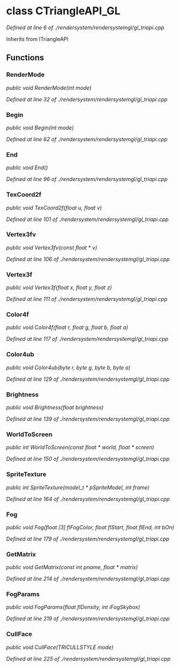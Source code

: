 # class CTriangleAPI_GL

*Defined at line 6 of ./rendersystem/rendersystemgl/gl_triapi.cpp*

Inherits from ITriangleAPI



## Functions

### RenderMode

*public void RenderMode(int mode)*

*Defined at line 32 of ./rendersystem/rendersystemgl/gl_triapi.cpp*

### Begin

*public void Begin(int mode)*

*Defined at line 62 of ./rendersystem/rendersystemgl/gl_triapi.cpp*

### End

*public void End()*

*Defined at line 96 of ./rendersystem/rendersystemgl/gl_triapi.cpp*

### TexCoord2f

*public void TexCoord2f(float u, float v)*

*Defined at line 101 of ./rendersystem/rendersystemgl/gl_triapi.cpp*

### Vertex3fv

*public void Vertex3fv(const float * v)*

*Defined at line 106 of ./rendersystem/rendersystemgl/gl_triapi.cpp*

### Vertex3f

*public void Vertex3f(float x, float y, float z)*

*Defined at line 111 of ./rendersystem/rendersystemgl/gl_triapi.cpp*

### Color4f

*public void Color4f(float r, float g, float b, float a)*

*Defined at line 117 of ./rendersystem/rendersystemgl/gl_triapi.cpp*

### Color4ub

*public void Color4ub(byte r, byte g, byte b, byte a)*

*Defined at line 129 of ./rendersystem/rendersystemgl/gl_triapi.cpp*

### Brightness

*public void Brightness(float brightness)*

*Defined at line 139 of ./rendersystem/rendersystemgl/gl_triapi.cpp*

### WorldToScreen

*public int WorldToScreen(const float * world, float * screen)*

*Defined at line 150 of ./rendersystem/rendersystemgl/gl_triapi.cpp*

### SpriteTexture

*public int SpriteTexture(model_t * pSpriteModel, int frame)*

*Defined at line 164 of ./rendersystem/rendersystemgl/gl_triapi.cpp*

### Fog

*public void Fog(float [3] flFogColor, float flStart, float flEnd, int bOn)*

*Defined at line 179 of ./rendersystem/rendersystemgl/gl_triapi.cpp*

### GetMatrix

*public void GetMatrix(const int pname, float * matrix)*

*Defined at line 214 of ./rendersystem/rendersystemgl/gl_triapi.cpp*

### FogParams

*public void FogParams(float flDensity, int iFogSkybox)*

*Defined at line 219 of ./rendersystem/rendersystemgl/gl_triapi.cpp*

### CullFace

*public void CullFace(TRICULLSTYLE mode)*

*Defined at line 225 of ./rendersystem/rendersystemgl/gl_triapi.cpp*



